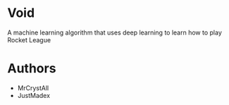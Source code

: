 # Void
A machine learning algorithm that uses deep learning to learn how to play Rocket League

# Authors
  - MrCrystAll
  - JustMadex
